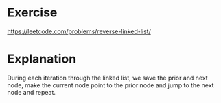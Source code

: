 # Exercise 
https://leetcode.com/problems/reverse-linked-list/
# Explanation
During each iteration through the linked list, we save the prior and next node, make the current node point to the prior node and jump to the next node and repeat.
